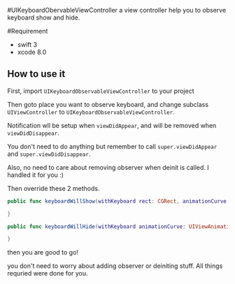 #UIKeyboardObervableViewController
a view controller help you to observe keyboard show and hide.

#Requirement
- swift 3
- xcode 8.0 

## How to use it
First, import `UIKeyboardObservableViewController` to your project

Then goto place you want to observe keyboard, and change subclass `UIViewController` to `UIKeyboardObservableViewController`.

Notification wll be setup when `viewDidAppear`, and will be removed when `viewDidDisappear`.

You don't need to do anything but remember to call `super.viewDidAppear` and `super.viewDidDisappear`.

Also, no need to care about removing observer when deinit is called. I handled it for you :)

Then override these 2 methods.

```swift
public func keyboardWillShow(withKeyboard rect: CGRect, animationCurve: UIViewAnimationOptions, duration: Double) {

}

public func keyboardWillHide(withKeyboard animationCurve: UIViewAnimationOptions, duration: Double) {

}
```

then you are good to go!

you don't need to worry about adding observer or deiniting stuff. All things requried were done for you.